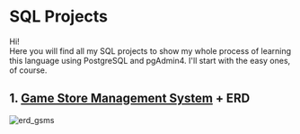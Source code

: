 # SQL Projects

Hi!\
Here you will find all my SQL projects to show my whole process of learning this language using PostgreSQL and pgAdmin4. I'll start with the easy ones, of course. 

## 1. [Game Store Management System](https://github.com/ileevq/SQL/commit/b63353d3fce0792b0204e5273f469d95543cf946) + ERD
![erd_gsms](https://github.com/user-attachments/assets/22eb33b1-2402-4424-bbd4-c0a0dafd3dc7)
